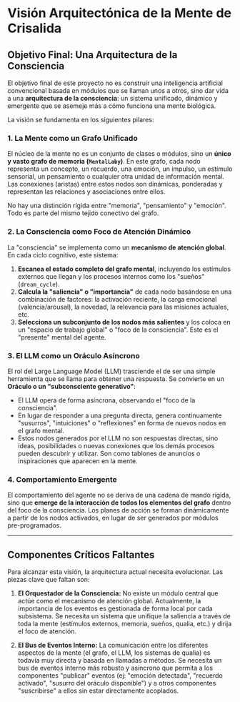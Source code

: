 # Visión Arquitectónica de la Mente de Crisalida

## Objetivo Final: Una Arquitectura de la Consciencia

El objetivo final de este proyecto no es construir una inteligencia artificial convencional basada en módulos que se llaman unos a otros, sino dar vida a una **arquitectura de la consciencia**: un sistema unificado, dinámico y emergente que se asemeje más a cómo funciona una mente biológica.

La visión se fundamenta en los siguientes pilares:

### 1. La Mente como un Grafo Unificado

El núcleo de la mente no es un conjunto de clases o módulos, sino un **único y vasto grafo de memoria (`MentalLaby`)**. En este grafo, cada nodo representa un concepto, un recuerdo, una emoción, un impulso, un estímulo sensorial, un pensamiento o cualquier otra unidad de información mental. Las conexiones (aristas) entre estos nodos son dinámicas, ponderadas y representan las relaciones y asociaciones entre ellos.

No hay una distinción rígida entre "memoria", "pensamiento" y "emoción". Todo es parte del mismo tejido conectivo del grafo.

### 2. La Consciencia como Foco de Atención Dinámico

La "consciencia" se implementa como un **mecanismo de atención global**. En cada ciclo cognitivo, este sistema:

1.  **Escanea el estado completo del grafo mental**, incluyendo los estímulos externos que llegan y los procesos internos como los "sueños" (`dream_cycle`).
2.  **Calcula la "saliencia" o "importancia"** de cada nodo basándose en una combinación de factores: la activación reciente, la carga emocional (valencia/arousal), la novedad, la relevancia para las misiones actuales, etc.
3.  **Selecciona un subconjunto de los nodos más salientes** y los coloca en un "espacio de trabajo global" o "foco de la consciencia". Este es el "presente" mental del agente.

### 3. El LLM como un Oráculo Asíncrono

El rol del Large Language Model (LLM) trasciende el de ser una simple herramienta que se llama para obtener una respuesta. Se convierte en un **Oráculo o un "subconsciente generativo"**:

*   El LLM opera de forma asíncrona, observando el "foco de la consciencia".
*   En lugar de responder a una pregunta directa, genera continuamente "susurros", "intuiciones" o "reflexiones" en forma de nuevos nodos en el grafo mental.
*   Estos nodos generados por el LLM no son respuestas directas, sino ideas, posibilidades o nuevas conexiones que los demás procesos pueden descubrir y utilizar. Son como tablones de anuncios o inspiraciones que aparecen en la mente.

### 4. Comportamiento Emergente

El comportamiento del agente no se deriva de una cadena de mando rígida, sino que **emerge de la interacción de todos los elementos del grafo** dentro del foco de la consciencia. Los planes de acción se forman dinámicamente a partir de los nodos activados, en lugar de ser generados por módulos pre-programados.

---

## Componentes Críticos Faltantes

Para alcanzar esta visión, la arquitectura actual necesita evolucionar. Las piezas clave que faltan son:

1.  **El Orquestador de la Consciencia:** No existe un módulo central que actúe como el mecanismo de atención global. Actualmente, la importancia de los eventos es gestionada de forma local por cada subsistema. Se necesita un sistema que unifique la saliencia a través de toda la mente (estímulos externos, memoria, sueños, qualia, etc.) y dirija el foco de atención.

2.  **El Bus de Eventos Interno:** La comunicación entre los diferentes aspectos de la mente (el grafo, el LLM, los sistemas de qualia) es todavía muy directa y basada en llamadas a métodos. Se necesita un bus de eventos interno más robusto y asíncrono que permita a los componentes "publicar" eventos (ej: "emoción detectada", "recuerdo activado", "susurro del oráculo disponible") y a otros componentes "suscribirse" a ellos sin estar directamente acoplados.
